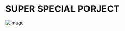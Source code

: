 #  SUPER SPECIAL PORJECT

![image](https://user-images.githubusercontent.com/101907963/225146819-f4de7301-f00d-4143-9d18-1376abf1f9be.png)

